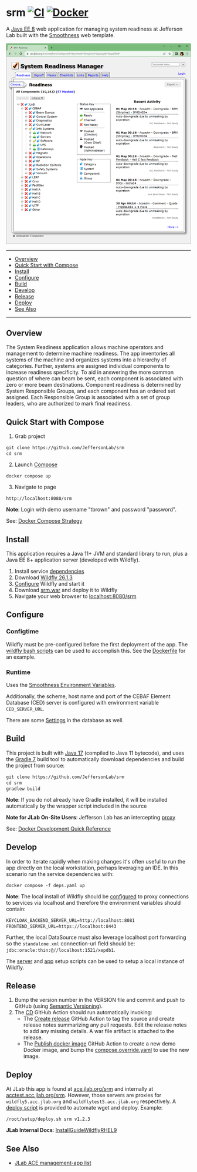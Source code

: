 # srm [![CI](https://github.com/JeffersonLab/srm/actions/workflows/ci.yml/badge.svg)](https://github.com/JeffersonLab/srm/actions/workflows/ci.yml) [![Docker](https://img.shields.io/docker/v/jeffersonlab/srm?sort=semver&label=DockerHub)](https://hub.docker.com/r/jeffersonlab/srm)
A [Java EE 8](https://en.wikipedia.org/wiki/Jakarta_EE) web application for managing system readiness at Jefferson Lab built with the [Smoothness](https://github.com/JeffersonLab/smoothness) web template.

![Screenshot](https://github.com/JeffersonLab/srm/raw/main/Screenshot.png?raw=true "Screenshot")

---
- [Overview](https://github.com/JeffersonLab/srm#overview)
- [Quick Start with Compose](https://github.com/JeffersonLab/srm#quick-start-with-compose)
- [Install](https://github.com/JeffersonLab/srm#install)
- [Configure](https://github.com/JeffersonLab/srm#configure)
- [Build](https://github.com/JeffersonLab/srm#build)
- [Develop](https://github.com/JeffersonLab/srm#develop)  
- [Release](https://github.com/JeffersonLab/srm#release)
- [Deploy](https://github.com/JeffersonLab/srm#deploy)
- [See Also](https://github.com/JeffersonLab/srm#see-also) 
---

## Overview
The System Readiness application allows machine operators and management to determine machine readiness.  The app inventories all systems of the machine and organizes systems into a hierarchy of categories.  Further, systems are assigned individual components to increase readiness specificity.  To aid in answering the more common question of where can beam be sent, each component is associated with zero or more beam destinations.  Component readiness is determined by System Responsible Groups, and each component has an ordered set assigned.   Each Responsible Group is associated with a set of group leaders, who are authorized to mark final readiness.

## Quick Start with Compose
1. Grab project
```
git clone https://github.com/JeffersonLab/srm
cd srm
```
2. Launch [Compose](https://github.com/docker/compose)
```
docker compose up
```
3. Navigate to page
```
http://localhost:8080/srm
```

**Note**: Login with demo username "tbrown" and password "password".

See: [Docker Compose Strategy](https://gist.github.com/slominskir/a7da801e8259f5974c978f9c3091d52c)

## Install
This application requires a Java 11+ JVM and standard library to run, plus a Java EE 8+ application server (developed with Wildfly).


1. Install service [dependencies](https://github.com/JeffersonLab/srm/blob/main/deps.yaml)
2. Download [Wildfly 26.1.3](https://www.wildfly.org/downloads/)
3. [Configure](https://github.com/JeffersonLab/srm#configure) Wildfly and start it
4. Download [srm.war](https://github.com/JeffersonLab/srm/releases) and deploy it to Wildfly
5. Navigate your web browser to [localhost:8080/srm](http://localhost:8080/srm)

## Configure

### Configtime
Wildfly must be pre-configured before the first deployment of the app. The [wildfly bash scripts](https://github.com/JeffersonLab/wildfly#configure) can be used to accomplish this. See the [Dockerfile](https://github.com/JeffersonLab/srm/blob/main/Dockerfile) for an example.

### Runtime
Uses the [Smoothness Environment Variables](https://github.com/JeffersonLab/smoothness#environment-variables).

Additionally, the scheme, host name and port of the CEBAF Element Database (CED) server is configured with environment variable `CED_SERVER_URL`.

There are some [Settings](https://github.com/JeffersonLab/srm/blob/87cb8b7d1a9b0e2e36cc68b34eaefe02478bb89a/docker/oracle/setup/02_ddl.sql#L256-L264) in the database as well.

## Build
This project is built with [Java 17](https://adoptium.net/) (compiled to Java 11 bytecode), and uses the [Gradle 7](https://gradle.org/) build tool to automatically download dependencies and build the project from source:

```
git clone https://github.com/JeffersonLab/srm
cd srm
gradlew build
```
**Note**: If you do not already have Gradle installed, it will be installed automatically by the wrapper script included in the source

**Note for JLab On-Site Users**: Jefferson Lab has an intercepting [proxy](https://gist.github.com/slominskir/92c25a033db93a90184a5994e71d0b78)

See: [Docker Development Quick Reference](https://gist.github.com/slominskir/a7da801e8259f5974c978f9c3091d52c#development-quick-reference)

## Develop
In order to iterate rapidly when making changes it's often useful to run the app directly on the local workstation, perhaps leveraging an IDE.  In this scenario run the service dependencies with:
```
docker compose -f deps.yaml up
```
**Note**: The local install of Wildfly should be [configured](https://github.com/JeffersonLab/srm#configure) to proxy connections to services via localhost and therefore the environment variables should contain:
```
KEYCLOAK_BACKEND_SERVER_URL=http://localhost:8081
FRONTEND_SERVER_URL=https://localhost:8443
```
Further, the local DataSource must also leverage localhost port forwarding so the `standalone.xml` connection-url field should be: `jdbc:oracle:thin:@//localhost:1521/xepdb1`.  

The [server](https://github.com/JeffersonLab/wildfly/blob/main/scripts/server-setup.sh) and [app](https://github.com/JeffersonLab/wildfly/blob/main/scripts/app-setup.sh) setup scripts can be used to setup a local instance of Wildfly. 

## Release
1. Bump the version number in the VERSION file and commit and push to GitHub (using [Semantic Versioning](https://semver.org/)).
2. The [CD](https://github.com/JeffersonLab/srm/blob/main/.github/workflows/cd.yml) GitHub Action should run automatically invoking:
    - The [Create release](https://github.com/JeffersonLab/java-workflows/blob/main/.github/workflows/gh-release.yml) GitHub Action to tag the source and create release notes summarizing any pull requests.   Edit the release notes to add any missing details.  A war file artifact is attached to the release.
    - The [Publish docker image](https://github.com/JeffersonLab/container-workflows/blob/main/.github/workflows/docker-publish.yml) GitHub Action to create a new demo Docker image, and bump the [compose.override.yaml](https://github.com/JeffersonLab/srm/blob/main/compose.override.yaml) to use the new image.

## Deploy
At JLab this app is found at [ace.jlab.org/srm](https://ace.jlab.org/srm) and internally at [acctest.acc.jlab.org/srm](https://acctest.acc.jlab.org/srm).  However, those servers are proxies for `wildfly5.acc.jlab.org` and `wildflytest5.acc.jlab.org` respectively.   A [deploy script](https://github.com/JeffersonLab/wildfly/blob/main/scripts/deploy.sh) is provided to automate wget and deploy.  Example:

```
/root/setup/deploy.sh srm v1.2.3
```

**JLab Internal Docs**:  [InstallGuideWildflyRHEL9](https://accwiki.acc.jlab.org/do/view/SysAdmin/InstallGuideWildflyRHEL9)

## See Also
 - [JLab ACE management-app list](https://github.com/search?q=org%3Ajeffersonlab+topic%3Aace+topic%3Amanagement-app&type=repositories)
